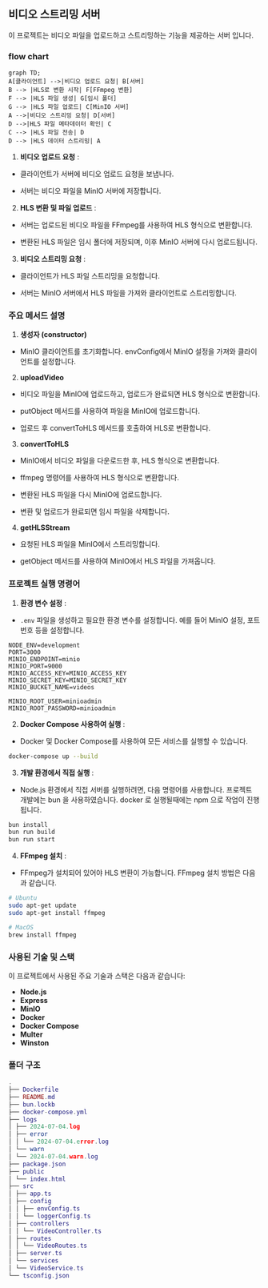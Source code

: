 ## 비디오 스트리밍 서버

이 프로젝트는 비디오 파일을 업로드하고 스트리밍하는 기능을 제공하는 서버 입니다.

### flow chart

```mermaid
graph TD;
A[클라이언트] -->|비디오 업로드 요청| B[서버]
B --> |HLS로 변환 시작| F[FFmpeg 변환]
F --> |HLS 파일 생성| G[임시 폴더]
G --> |HLS 파일 업로드| C[MinIO 서버]
A -->|비디오 스트리밍 요청| D[서버]
D -->|HLS 파일 메타데이터 확인| C
C --> |HLS 파일 전송| D
D --> |HLS 데이터 스트리밍| A

```

1. **비디오 업로드 요청** :

- 클라이언트가 서버에 비디오 업로드 요청을 보냅니다.

- 서버는 비디오 파일을 MinIO 서버에 저장합니다.

2. **HLS 변환 및 파일 업로드** :

- 서버는 업로드된 비디오 파일을 FFmpeg를 사용하여 HLS 형식으로 변환합니다.

- 변환된 HLS 파일은 임시 폴더에 저장되며, 이후 MinIO 서버에 다시 업로드됩니다.

3. **비디오 스트리밍 요청** :

- 클라이언트가 HLS 파일 스트리밍을 요청합니다.

- 서버는 MinIO 서버에서 HLS 파일을 가져와 클라이언트로 스트리밍합니다.

### 주요 메서드 설명

1. **생성자 (constructor)**

- MinIO 클라이언트를 초기화합니다. envConfig에서 MinIO 설정을 가져와 클라이언트를 설정합니다.

2. **uploadVideo**

- 비디오 파일을 MinIO에 업로드하고, 업로드가 완료되면 HLS 형식으로 변환합니다.

- putObject 메서드를 사용하여 파일을 MinIO에 업로드합니다.

- 업로드 후 convertToHLS 메서드를 호출하여 HLS로 변환합니다.

3. **convertToHLS**

- MinIO에서 비디오 파일을 다운로드한 후, HLS 형식으로 변환합니다.

- ffmpeg 명령어를 사용하여 HLS 형식으로 변환합니다.

- 변환된 HLS 파일을 다시 MinIO에 업로드합니다.

- 변환 및 업로드가 완료되면 임시 파일을 삭제합니다.

4. **getHLSStream**

- 요청된 HLS 파일을 MinIO에서 스트리밍합니다.

- getObject 메서드를 사용하여 MinIO에서 HLS 파일을 가져옵니다.

### 프로젝트 실행 명령어

1. **환경 변수 설정** :

- `.env` 파일을 생성하고 필요한 환경 변수를 설정합니다. 예를 들어 MinIO 설정, 포트 번호 등을 설정합니다.

```base
NODE_ENV=development
PORT=3000
MINIO_ENDPOINT=minio
MINIO_PORT=9000
MINIO_ACCESS_KEY=MINIO_ACCESS_KEY
MINIO_SECRET_KEY=MINIO_SECRET_KEY
MINIO_BUCKET_NAME=videos

MINIO_ROOT_USER=minioadmin
MINIO_ROOT_PASSWORD=minioadmin
```

2. **Docker Compose 사용하여 실행** :

- Docker 및 Docker Compose를 사용하여 모든 서비스를 실행할 수 있습니다.

```sh
docker-compose up --build
```

3. **개발 환경에서 직접 실행** :

- Node.js 환경에서 직접 서버를 실행하려면, 다음 명령어를 사용합니다.
  프로젝트 개발에는 bun 을 사용하였습니다.
  docker 로 실행될때에는 npm 으로 작업이 진행됩니다.

```sh
bun install
bun run build
bun run start
```

4. **FFmpeg 설치** :

- FFmpeg가 설치되어 있어야 HLS 변환이 가능합니다. FFmpeg 설치 방법은 다음과 같습니다.

```sh
# Ubuntu
sudo apt-get update
sudo apt-get install ffmpeg

# MacOS
brew install ffmpeg
```

### 사용된 기술 및 스택

이 프로젝트에서 사용된 주요 기술과 스택은 다음과 같습니다:

- **Node.js**
- **Express**
- **MinIO**
- **Docker**
- **Docker Compose**
- **Multer**
- **Winston**

### 폴더 구조

```lua
.
├── Dockerfile
├── README.md
├── bun.lockb
├── docker-compose.yml
├── logs
│ ├── 2024-07-04.log
│ ├── error
│ │ └── 2024-07-04.error.log
│ └── warn
│ └── 2024-07-04.warn.log
├── package.json
├── public
│ └── index.html
├── src
│ ├── app.ts
│ ├── config
│ │ ├── envConfig.ts
│ │ └── loggerConfig.ts
│ ├── controllers
│ │ └── VideoController.ts
│ ├── routes
│ │ └── VideoRoutes.ts
│ ├── server.ts
│ └── services
│ └── VideoService.ts
└── tsconfig.json
```
